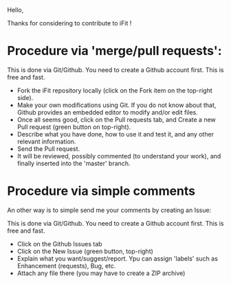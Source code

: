 Hello,

Thanks for considering to contribute to iFit !

# Procedure via 'merge/pull requests':

This is done via Git/Github. You need to create a Github account first. This is free and fast.

- Fork the iFit repository locally (click on the Fork item on the top-right side).
- Make your own modifications using Git. If you do not know about that, Github provides an embedded editor to modify and/or edit files.
- Once all seems good, click on the Pull requests tab, and Create a new Pull request (green button on top-right).
- Describe what you have done, how to use it and test it, and any other relevant information.
- Send the Pull request.
- It will be reviewed, possibly commented (to understand your work), and finally inserted into the 'master' branch.

# Procedure via simple comments

An other way is to simple send me your comments by creating an Issue:

This is done via Git/Github. You need to create a Github account first. This is free and fast.

- Click on the Github Issues tab
- Click on the New Issue (green button, top-right)
- Explain what you want/suggest/report. Ypu can assign 'labels' such as Enhancement (requests), Bug, etc.
- Attach any file there (you may have to create a ZIP archive)


